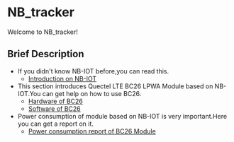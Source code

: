# NB_tracker
Welcome to NB_tracker!

## Brief Description
* If you didn't know NB-IOT before,you can read this.
   * [Introduction on NB-IOT](https://github.com/nofreegood/Work-summary/blob/master/NB-IOT/doc/Introduction%20on%20NB-IOT.md)
* This section introduces Quectel LTE BC26 LPWA Module based on NB-IOT.You can get help on how to use BC26.
   * [Hardware of BC26](https://github.com/nofreegood/Work-summary/blob/summary/LTE_BC26_LPWA%20MODULE/Hardware.md)
   * [Software of BC26](https://github.com/nofreegood/Work-summary/blob/summary/LTE_BC26_LPWA%20MODULE/Software.md)
* Power consumption of module based on NB-IOT is very important.Here you can get a report on it.
   * [Power consumption report of BC26 Module](https://github.com/nofreegood/Work-summary/blob/summary/Power_Consumption_Report/Hardware.md)
